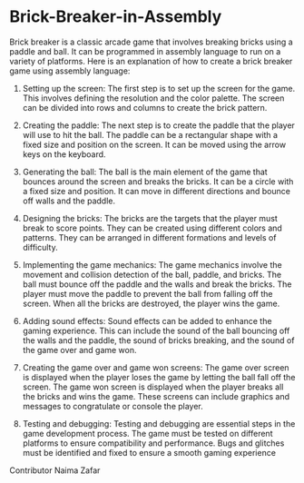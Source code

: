 # Brick-Breaker-in-Assembly

Brick breaker is a classic arcade game that involves breaking bricks using a paddle and ball. It can be programmed in assembly language to run on a variety of platforms. Here is an explanation of how to create a brick breaker game using assembly language:

1. Setting up the screen: The first step is to set up the screen for the game. This involves defining the resolution and the color palette. The screen can be divided into rows and columns to create the brick pattern.

2. Creating the paddle: The next step is to create the paddle that the player will use to hit the ball. The paddle can be a rectangular shape with a fixed size and position on the screen. It can be moved using the arrow keys on the keyboard.

3. Generating the ball: The ball is the main element of the game that bounces around the screen and breaks the bricks. It can be a circle with a fixed size and position. It can move in different directions and bounce off walls and the paddle.

4. Designing the bricks: The bricks are the targets that the player must break to score points. They can be created using different colors and patterns. They can be arranged in different formations and levels of difficulty.

5. Implementing the game mechanics: The game mechanics involve the movement and collision detection of the ball, paddle, and bricks. The ball must bounce off the paddle and the walls and break the bricks. The player must move the paddle to prevent the ball from falling off the screen. When all the bricks are destroyed, the player wins the game.

6. Adding sound effects: Sound effects can be added to enhance the gaming experience. This can include the sound of the ball bouncing off the walls and the paddle, the sound of bricks breaking, and the sound of the game over and game won.

7. Creating the game over and game won screens: The game over screen is displayed when the player loses the game by letting the ball fall off the screen. The game won screen is displayed when the player breaks all the bricks and wins the game. These screens can include graphics and messages to congratulate or console the player.

8. Testing and debugging: Testing and debugging are essential steps in the game development process. The game must be tested on different platforms to ensure compatibility and performance. Bugs and glitches must be identified and fixed to ensure a smooth gaming experience

Contributor Naima Zafar
